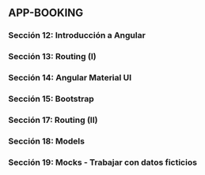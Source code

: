 ## APP-BOOKING

### Sección 12: Introducción a Angular

### Sección 13: Routing (I)

### Sección 14: Angular Material UI

### Sección 15: Bootstrap

### Sección 17: Routing (II)

### Sección 18: Models

### Sección 19: Mocks - Trabajar con datos ficticios
